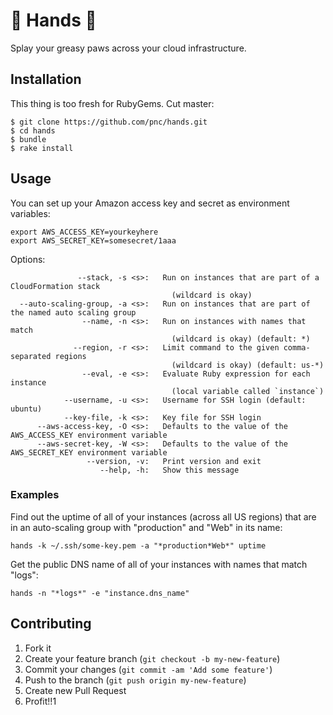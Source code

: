 # 👐 Hands 👐

Splay your greasy paws across your cloud infrastructure.

## Installation

This thing is too fresh for RubyGems. Cut master:

    $ git clone https://github.com/pnc/hands.git
    $ cd hands
    $ bundle
    $ rake install

## Usage

You can set up your Amazon access key and secret as environment variables:

    export AWS_ACCESS_KEY=yourkeyhere
    export AWS_SECRET_KEY=somesecret/1aaa

Options:

                   --stack, -s <s>:   Run on instances that are part of a CloudFormation stack
                                        (wildcard is okay)
      --auto-scaling-group, -a <s>:   Run on instances that are part of the named auto scaling group
                    --name, -n <s>:   Run on instances with names that match
                                        (wildcard is okay) (default: *)
                  --region, -r <s>:   Limit command to the given comma-separated regions
                                        (wildcard is okay) (default: us-*)
                    --eval, -e <s>:   Evaluate Ruby expression for each instance
                                        (local variable called `instance`)
                --username, -u <s>:   Username for SSH login (default: ubuntu)
                --key-file, -k <s>:   Key file for SSH login
          --aws-access-key, -O <s>:   Defaults to the value of the AWS_ACCESS_KEY environment variable
          --aws-secret-key, -W <s>:   Defaults to the value of the AWS_SECRET_KEY environment variable
                     --version, -v:   Print version and exit
                        --help, -h:   Show this message

### Examples

Find out the uptime of all of your instances (across all US regions) that are in an auto-scaling group with "production" and "Web" in its name:

    hands -k ~/.ssh/some-key.pem -a "*production*Web*" uptime

Get the public DNS name of all of your instances with names that match "logs":

    hands -n "*logs*" -e "instance.dns_name"

## Contributing

1. Fork it
2. Create your feature branch (`git checkout -b my-new-feature`)
3. Commit your changes (`git commit -am 'Add some feature'`)
4. Push to the branch (`git push origin my-new-feature`)
5. Create new Pull Request
6. Profit!!1
